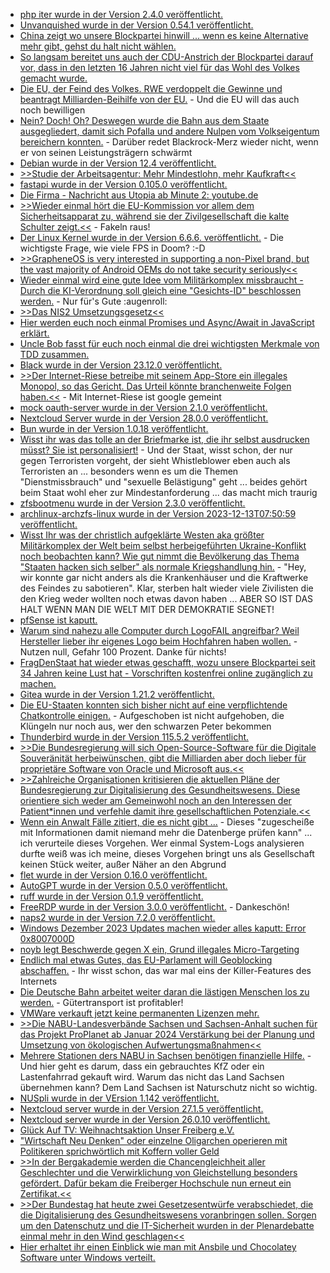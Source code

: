 * [php iter wurde in der Version 2.4.0 veröffentlicht.](https://github.com/nikic/iter/releases/tag/v2.4.0)
* [Unvanquished wurde in der Version 0.54.1 veröffentlicht.](https://www.phoronix.com/news/Unvanquished-0.54.1-Released)
* [China zeigt wo unsere Blockpartei hinwill ... wenn es keine Alternative mehr gibt, gehst du halt nicht wählen.](http://blog.fefe.de/?ts=9b883532)
* [So langsam bereitet uns auch der CDU-Anstrich der Blockpartei darauf vor, dass in den letzten 16 Jahren nicht viel für das Wohl des Volkes gemacht wurde.](http://blog.fefe.de/?ts=9b8835fc)
* [Die EU, der Feind des Volkes. RWE verdoppelt die Gewinne und beantragt Milliarden-Beihilfe von der EU.](http://blog.fefe.de/?ts=9b88344a) - Und die EU will das auch noch bewilligen
* [Nein? Doch! Oh? Deswegen wurde die Bahn aus dem Staate ausgegliedert, damit sich Pofalla und andere Nulpen vom Volkseigentum bereichern konnten.](http://blog.fefe.de/?ts=9b882f99) - Darüber redet Blackrock-Merz wieder nicht, wenn er von seinen Leistungsträgern schwärmt
* [Debian wurde in der Version 12.4 veröffentlicht.](https://www.phoronix.com/news/Debian-12.4-Released)
* [>>Studie der Arbeitsagentur: Mehr Mindestlohn, mehr Kaufkraft<<](http://blog.fefe.de/?ts=9b899cf1)
* [fastapi wurde in der Version 0.105.0 veröffentlicht.](https://github.com/tiangolo/fastapi/releases/tag/0.105.0)
* [Die Firma - Nachricht aus Utopia ab Minute 2: youtube.de](https://www.youtube.com/watch?v=beIR_Z2YnlA)
* [>>Wieder einmal hört die EU-Kommission vor allem dem Sicherheitsapparat zu, während sie der Zivilgesellschaft die kalte Schulter zeigt.<<](https://netzpolitik.org/2023/eu-beraet-ueber-going-dark-hinter-verschlossenen-tueren/) - Fakeln raus!
* [Der Linux Kernel wurde in der Version 6.6.6. veröffentlicht.](https://www.phoronix.com/news/Linux-6.6.6-Released) - Die wichtigste Frage, wie viele FPS in Doom? :-D
* [>>GrapheneOS is very interested in supporting a non-Pixel brand, but the vast majority of Android OEMs do not take security seriously<<](https://www.kuketz-blog.de/weshalb-grapheneos-aktuell-nur-google-pixel-geraete-unterstuetzt/)
* [Wieder einmal wird eine gute Idee vom Militärkomplex missbraucht - Durch die KI-Verordnung soll gleich eine "Gesichts-ID" beschlossen werden.](https://netzpolitik.org/2023/ki-verordnung-das-nummernschild-im-gesicht-kommt/) - Nur für's Gute :augenroll:
* [>>Das NIS2 Umsetzungsgesetz<<](https://www.openkritis.de/it-sicherheitsgesetz/nis2-umsetzung-gesetz-cybersicherheit.html)
* [Hier werden euch noch einmal Promises und Async/Await in JavaScript erklärt.](https://www.freecodecamp.org/news/how-to-use-promises-in-javascript/)
* [Uncle Bob fasst für euch noch einmal die drei wichtigsten Merkmale von TDD zusammen.](https://martinfowler.com/bliki/TestDrivenDevelopment.html)
* [Black wurde in der Version 23.12.0 veröffentlicht.](https://github.com/psf/black/releases/tag/23.12.0)
* [>>Der Internet-Riese betreibe mit seinem App-Store ein illegales Monopol, so das Gericht. Das Urteil könnte branchenweite Folgen haben.<<](http://blog.fefe.de/?ts=9b86ece4) - Mit Internet-Riese ist google gemeint
* [mock oauth-server wurde in der Version 2.1.0 veröffentlicht.](https://github.com/navikt/mock-oauth2-server/releases/tag/2.1.0)
* [Nextcloud Server wurde in der Version 28.0.0 veröffentlicht.](https://github.com/nextcloud/server/releases/tag/v28.0.0)
* [Bun wurde in der Version 1.0.18 veröffentlicht.](https://github.com/oven-sh/bun/releases/tag/bun-v1.0.18)
* [Wisst ihr was das tolle an der Briefmarke ist, die ihr selbst ausdrucken müsst? Sie ist personalisiert!](http://blog.fefe.de/?ts=9b8630d3) - Und der Staat, wisst schon, der nur gegen Terroristen vorgeht, der sieht Whistleblower eben auch als Terroristen an ... besonders wenn es um die Themen "Dienstmissbrauch" und "sexuelle Belästigung" geht ... beides gehört beim Staat wohl eher zur Mindestanforderung ... das macht mich traurig
* [zfsbootmenu wurde in der Version 2.3.0 veröffentlicht.](https://github.com/zbm-dev/zfsbootmenu/releases/tag/v2.3.0)
* [archlinux-archzfs-linux wurde in der Version 2023-12-13T07:50:59 veröffentlicht.](https://archzfs.leibelt.de/)
* [Wisst Ihr was der christlich aufgeklärte Westen aka größter Militärkomplex der Welt beim selbst herbeigeführten Ukraine-Konflikt noch beobachten kann? Wie gut nimmt die Bevölkerung das Thema "Staaten hacken sich selber" als normale Kriegshandlung hin.](https://www.bleepingcomputer.com/news/security/ukrainian-military-says-it-hacked-russias-federal-tax-agency/) - "Hey, wir konnte gar nicht anders als die Krankenhäuser und die Kraftwerke des Feindes zu sabotieren". Klar, sterben halt wieder viele Zivilisten die den Krieg weder wollten noch etwas davon haben ... ABER SO IST DAS HALT WENN MAN DIE WELT MIT DER DEMOKRATIE SEGNET!
* [pfSense ist kaputt.](https://www.bleepingcomputer.com/news/security/over-1-450-pfsense-servers-exposed-to-rce-attacks-via-bug-chain/)
* [Warum sind nahezu alle Computer durch LogoFAIL angreifbar? Weil Hersteller lieber ihr eigenes Logo beim Hochfahren haben wollen.](https://www.schneier.com/blog/archives/2023/12/new-windows-linux-firmware-attack.html) - Nutzen null, Gefahr 100 Prozent. Danke für nichts!
* [FragDenStaat hat wieder etwas geschafft, wozu unsere Blockpartei seit 34 Jahren keine Lust hat - Vorschriften kostenfrei online zugänglich zu machen.](https://netzpolitik.org/2023/fragdenstaat-staatliche-vorschriften-jetzt-kostenfrei-zugaenglich/)
* [Gitea wurde in der Version 1.21.2 veröffentlicht.](https://github.com/go-gitea/gitea/releases/tag/v1.21.2)
* [Die EU-Staaten konnten sich bisher nicht auf eine verpflichtende Chatkontrolle einigen.](https://netzpolitik.org/2023/etappensieg-verpflichtende-chatkontrolle-vorerst-gescheitert/) - Aufgeschoben ist nicht aufgehoben, die Klüngeln nur noch aus, wer den schwarzen Peter bekommen
* [Thunderbird wurde in der Version 115.5.2 veröffentlicht.](https://www.borncity.com/blog/2023/12/12/thunderbird-115-5-2/)
* [>>Die Bundesregierung will sich Open-Source-Software für die Digitale Souveränität herbeiwünschen, gibt die Milliarden aber doch lieber für proprietäre Software von Oracle und Microsoft aus.<<](https://netzpolitik.org/2023/digitale-souveraenitaet-milliarden-fuer-oracle-microsoft-und-co-statt-fuer-open-source/)
* [>>Zahlreiche Organisationen kritisieren die aktuellen Pläne der Bundesregierung zur Digitalisierung des Gesundheitswesens. Diese orientiere sich weder am Gemeinwohl noch an den Interessen der Patient*innen und verfehle damit ihre gesellschaftlichen Potenziale.<<](https://netzpolitik.org/2023/offener-brief-zu-gesundheitsdigitalisierung-vertrauen-laesst-sich-nicht-verordnen/)
* [Wenn ein Anwalt Fälle zitiert, die es nicht gibt ...](http://blog.fefe.de/?ts=9b8707e5) - Dieses "zugescheiße mit Informationen damit niemand mehr die Datenberge prüfen kann" ... ich verurteile dieses Vorgehen. Wer einmal System-Logs analysieren durfte weiß was ich meine, dieses Vorgehen bringt uns als Gesellschaft keinen Stück weiter, außer Näher an den Abgrund
* [flet wurde in der Version 0.16.0 veröffentlicht.](https://github.com/flet-dev/flet/releases/tag/v0.16.0)
* [AutoGPT wurde in der Version 0.5.0 veröffentlicht.](https://github.com/Significant-Gravitas/AutoGPT/releases/tag/autogpt-v0.5.0)
* [ruff wurde in der Version 0.1.9 veröffentlicht.](https://github.com/astral-sh/ruff/releases/tag/v0.1.8)
* [FreeRDP wurde in der Version 3.0.0 veröffentlicht.](https://github.com/FreeRDP/FreeRDP/releases/tag/3.0.0) - Dankeschön!
* [naps2 wurde in der Version 7.2.0 veröffentlicht.](https://github.com/cyanfish/naps2/releases/tag/v7.2.0)
* [Windows Dezember 2023 Updates machen wieder alles kaputt: Error 0x8007000D](https://www.borncity.com/blog/2023/12/14/windows-dezember-2023-updates-scheitern-mit-error-0x8007000d/)
* [noyb legt Beschwerde gegen X ein, Grund illegales Micro-Targeting](https://noyb.eu/de/gdpr-complaint-against-x-twitter-over-illegal-micro-targeting-chat-control-ads)
* [Endlich mal etwas Gutes, das EU-Parlament will Geoblocking abschaffen.](https://netzpolitik.org/2023/filme-und-serien-eu-parlament-will-geoblocking-abschaffen/) - Ihr wisst schon, das war mal eins der Killer-Features des Internets
* [Die Deutsche Bahn arbeitet weiter daran die lästigen Menschen los zu werden.](https://netzpolitik.org/2023/deutsche-bahn-schritt-fuer-schritt-gegen-das-recht-auf-analoges-leben/) - Gütertransport ist profitabler!
* [VMWare verkauft jetzt keine permanenten Lizenzen mehr.](https://www.windowspro.de/news/vmware-verkauft-keine-permanenten-lizenzen-mehr-reduktion-editionen/05569.html?utm_source=WindowsPro&utm_medium=rss&utm_campaign=Feed)
* [>>Die NABU-Landesverbände Sachsen und Sachsen-Anhalt suchen für das Projekt ProPlanet ab Januar 2024 Verstärkung bei der Planung und Umsetzung von ökologischen Aufwertungsmaßnahmen<<](https://sachsen.nabu.de/news/2023/34304.html)
* [Mehrere Stationen ders NABU in Sachsen benötigen finanzielle Hilfe.](https://sachsen.nabu.de/news/2023/34298.html) - Und hier geht es darum, dass ein gebrauchtes KfZ oder ein Lastenfahrrad gekauft wird. Warum das nicht das Land Sachsen übernehmen kann? Dem Land Sachsen ist Naturschutz nicht so wichtig.
* [NUSpli wurde in der VErsion 1.142 veröffentlicht.](https://github.com/V10lator/NUSspli/releases/tag/v1.142)
* [Nextcloud server wurde in der Version 27.1.5 veröffentlicht.](https://github.com/nextcloud/server/releases/tag/v27.1.5)
* [Nextcloud server wurde in der Version 26.0.10 veröffentlicht.](https://github.com/nextcloud/server/releases/tag/v26.0.10)
* [Glück Auf TV: Weihnachtsaktion Unser Freiberg e.V.](https://www.youtube.com/watch?v=_7_fnJ4gOos)
* ["Wirtschaft Neu Denken" oder einzelne Oligarchen operieren mit Politikeren sprichwörtlich mit Koffern voller Geld](https://tuxproject.de/blog/2023/12/russische-oligarchen-deutschland-edition/)
* [>>In der Bergakademie werden die Chancengleichheit aller Geschlechter und die Verwirklichung von Gleichstellung besonders gefördert. Dafür bekam die Freiberger Hochschule nun erneut ein Zertifikat.<<](https://www.mdr.de/wissen/news/TU-Freiberg-als-familienfreundliche-Hochschule-bestaetigt-100.html)
* [>>Der Bundestag hat heute zwei Gesetzesentwürfe verabschiedet, die die Digitalisierung des Gesundheitswesens voranbringen sollen. Sorgen um den Datenschutz und die IT-Sicherheit wurden in der Plenardebatte einmal mehr in den Wind geschlagen<<](https://netzpolitik.org/2023/gesundheitsdigitalisierung-unsichtbar-gemachte-sicherheitsrisiken/)
* [Hier erhaltet ihr einen Einblick wie man mit Ansbile und Chocolatey Software unter Windows verteilt.](https://www.windowspro.de/philip-lorenz/software-ansible-chocolatey-verteilen)
